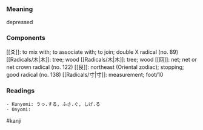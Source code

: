 ### Meaning

depressed

### Components

[[爻]]: to mix with; to associate with; to join; double X radical (no. 89) [[Radicals/木|木]]: tree; wood [[Radicals/木|木]]: tree; wood [[网]]: net; net or net crown radical (no. 122) [[艮]]: northeast (Oriental zodiac); stopping; good radical (no. 138) [[Radicals/寸|寸]]: measurement; foot/10

### Readings

```
- Kunyomi: うっ.する, ふさ.ぐ, しげ.る
- Onyomi: 
```

#kanji